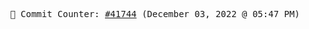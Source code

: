 <p align="center">
    <samp>
        📮 Commit Counter: <a href="https://github.com/Javascript-void0/Javascript-void0/commits/main">#41744</a> (December 03, 2022 @ 05:47 PM)
    </samp>
</p>